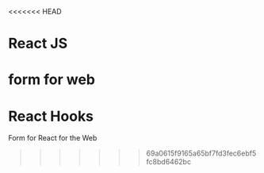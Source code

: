 <<<<<<< HEAD
# React JS
form for web
=======
# React Hooks
Form for React for the Web
>>>>>>> 69a0615f9165a65bf7fd3fec6ebf5fc8bd6462bc
